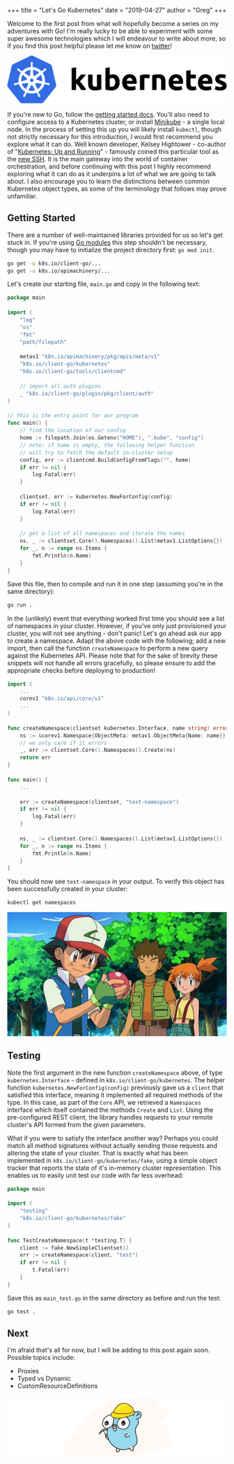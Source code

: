 +++
title = "Let's Go Kubernetes"
date = "2019-04-27"
author = "Greg"
+++

Welcome to the first post from what will hopefully become a series on my adventures with Go! I'm really lucky to be able to experiment with some super awesome 
technologies which I will endeavour to write about more, so if you find this post helpful please let me know on [twitter](https://twitter.com/gregorydhill)!

![Kubernetes Logo](/img/kubernetes.png)

If you're new to Go, follow the [getting started docs](https://golang.org/doc/install). You'll also need to configure access to a Kubernetes cluster, 
or install [Minikube](https://kubernetes.io/docs/setup/minikube/) - a single local node. In the process of setting this up you will likely install
`kubectl`, though not strictly necessary for this introduction, I would first recommend you explore what it can do. Well known developer, Kelsey Hightower - 
co-author of "[Kubernetes: Up and Running](http://shop.oreilly.com/product/0636920043874.do)" - famously coined this particular tool as the [new SSH](https://twitter.com/kelseyhightower/status/1070413458045202433).
It is the main gateway into the world of container orchestration, and before continuing with this post I highly recommend exploring what it can do as it 
underpins a lot of what we are going to talk about. I also encourage you to learn the distinctions between common Kubernetes object types, as some of the
terminology that follows may prove unfamiliar.

## Getting Started

There are a number of well-maintained libraries provided for us so let's get stuck in. If you're using [Go modules](https://github.com/golang/go/wiki/Modules)
this step shouldn't be necessary, though you may have to initialize the project directory first: `go mod init`.

```bash
go get -u k8s.io/client-go/...
go get -u k8s.io/apimachinery/...
```

Let's create our starting file, `main.go` and copy in the following text:

```go
package main

import (
	"log"
	"os"
	"fmt"
	"path/filepath"

	metav1 "k8s.io/apimachinery/pkg/apis/meta/v1"
	"k8s.io/client-go/kubernetes"
	"k8s.io/client-go/tools/clientcmd"

	// import all auth plugins
	_ "k8s.io/client-go/plugin/pkg/client/auth"
)

// this is the entry point for our program
func main() {
	// find the location of our config
	home := filepath.Join(os.Getenv("HOME"), ".kube", "config")
	// note: if home is empty, the following helper function
	// will try to fetch the default in-cluster setup
	config, err := clientcmd.BuildConfigFromFlags("", home)
	if err != nil {
		log.Fatal(err)
	}

	clientset, err := kubernetes.NewForConfig(config)
	if err != nil {
		log.Fatal(err)
	}

	// get a list of all namespaces and iterate the names
	ns, _ := clientset.Core().Namespaces().List(metav1.ListOptions{})
	for _, n := range ns.Items {
		fmt.Println(n.Name)
	}
}
```

Save this file, then to compile and run it in one step (assuming you're in the same directory):

```bash
go run .
```

In the (unlikely) event that everything worked first time you should see a list of namespaces in your cluster. However,
if you've only just provisioned your cluster, you will not see anything - don't panic! Let's go ahead ask our app to
create a namespace. Adapt the above code with the following; add a new import, then call the function `createNamespace` 
to perform a new query against the Kubernetes API. Please note that for the sake of brevity these snippets will not handle 
all errors gracefully, so please ensure to add the appropriate checks before deploying to production!

```go
import (
	...
	corev1 "k8s.io/api/core/v1"
	...
)

func createNamespace(clientset kubernetes.Interface, name string) error {
	ns := &corev1.Namespace{ObjectMeta: metav1.ObjectMeta{Name: name}}
	// we only care if it errors
	_, err := clientset.Core().Namespaces().Create(ns)
	return err
}

func main() {
	...

	err := createNamespace(clientset, "test-namespace")
	if err != nil {
		log.Fatal(err)
	}

	ns, _ := clientset.Core().Namespaces().List(metav1.ListOptions{})
	for _, n := range ns.Items {
		fmt.Println(n.Name)
	}
}
```

You should now see `test-namespace` in your output. To verify this object has been successfully created in your cluster:

```bash
kubectl get namespaces
```

![Gotta catch 'em all](/img/pokemon.png)

## Testing

Note the first argument in the new function `createNamespace` above, of type `kubernetes.Interface` - defined in `k8s.io/client-go/kubernetes`. The helper
function `kubernetes.NewForConfig(config)` previously gave us a `client` that satisfied this interface, meaning it implemented all required methods of the type.
In this case, as part of the `Core` API, we retrieved a `Namespaces` interface which itself contained the methods `Create` and `List`. Using the pre-configured 
REST client, the library handles requests to your remote cluster's API formed from the given parameters. 

What if you were to satisfy the interface another way? Perhaps you could match all method signatures without actually sending those requests and altering the state
of your cluster. That is exactly what has been implemented in `k8s.io/client-go/kubernetes/fake`, using a simple object tracker that reports the state of it's in-memory 
cluster representation. This enables us to easily unit test our code with far less overhead:

```go
package main

import (
	"testing"
	"k8s.io/client-go/kubernetes/fake"
)

func TestCreateNamespace(t *testing.T) {
	client := fake.NewSimpleClientset()
	err := createNamespace(client, "test")
	if err != nil {
		t.Fatal(err)
	}
}
```

Save this as `main_test.go` in the same directory as before and run the test:

```bash
go test .
```

## Next

I'm afraid that's all for now, but I will be adding to this post again soon. Possible topics include:

* Proxies
* Typed vs Dynamic
* CustomResourceDefinitions

![Mining Gopher - Under Construction](/img/mining_gopher.jpeg)

